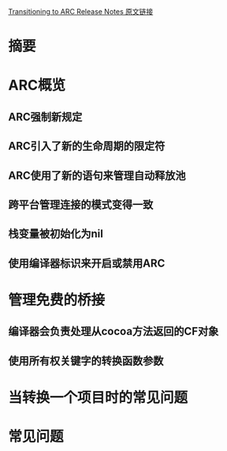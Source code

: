 [Transitioning to ARC Release Notes 原文链接](https://developer.apple.com/library/archive/releasenotes/ObjectiveC/RN-TransitioningToARC/Introduction/Introduction.html#//apple_ref/doc/uid/TP40011226)

# 摘要

# ARC概览

## ARC强制新规定

## ARC引入了新的生命周期的限定符

## ARC使用了新的语句来管理自动释放池

## 跨平台管理连接的模式变得一致

## 栈变量被初始化为nil

## 使用编译器标识来开启或禁用ARC

# 管理免费的桥接

## 编译器会负责处理从cocoa方法返回的CF对象

## 使用所有权关键字的转换函数参数

# 当转换一个项目时的常见问题

# 常见问题